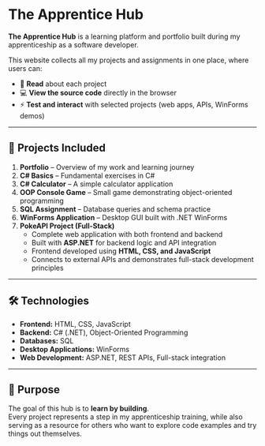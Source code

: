 # The Apprentice Hub  

**The Apprentice Hub** is a learning platform and portfolio built during my apprenticeship as a software developer.  

This website collects all my projects and assignments in one place, where users can:  
- 📖 **Read** about each project  
- 💻 **View the source code** directly in the browser  
- ⚡ **Test and interact** with selected projects (web apps, APIs, WinForms demos)  

---

## 📂 Projects Included  
1. **Portfolio** – Overview of my work and learning journey  
2. **C# Basics** – Fundamental exercises in C#  
3. **C# Calculator** – A simple calculator application  
4. **OOP Console Game** – Small game demonstrating object-oriented programming  
5. **SQL Assignment** – Database queries and schema practice  
6. **WinForms Application** – Desktop GUI built with .NET WinForms  
7. **PokeAPI Project (Full-Stack)**  
   - Complete web application with both frontend and backend  
   - Built with **ASP.NET** for backend logic and API integration  
   - Frontend developed using **HTML, CSS, and JavaScript**  
   - Connects to external APIs and demonstrates full-stack development principles  

---

## 🛠️ Technologies  
- **Frontend:** HTML, CSS, JavaScript  
- **Backend:** C# (.NET), Object-Oriented Programming  
- **Databases:** SQL  
- **Desktop Applications:** WinForms  
- **Web Development:** ASP.NET, REST APIs, Full-stack integration  

---

## 🎯 Purpose  
The goal of this hub is to **learn by building**.  
Every project represents a step in my apprenticeship training, while also serving as a resource for others who want to explore code examples and try things out themselves.  

